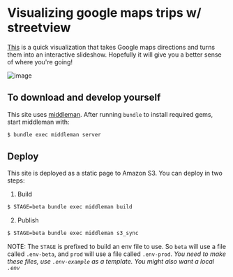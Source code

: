 # Visualizing google maps trips w/ streetview

[This](http://visualize-google-trip.s3-website-us-west-2.amazonaws.com/) is a quick visualization that takes Google maps directions and turns them into an interactive slideshow. Hopefully it will give you a better sense of where you're going!

![image](https://cloud.githubusercontent.com/assets/1022564/7327551/08cdcc40-ea9c-11e4-9c8d-15a1d73b5e8d.png)

## To download and develop yourself

This site uses [middleman](http://middlemanapp.com/). After running `bundle` to
install required gems, start middleman with:

```bash
$ bundle exec middleman server
```

## Deploy

This site is deployed as a static page to Amazon S3. You can deploy in two steps:

1) Build

```bash
$ STAGE=beta bundle exec middleman build
```

2) Publish

```bash
$ STAGE=beta bundle exec middleman s3_sync
```

NOTE: The `STAGE` is prefixed to build an env file to use. So `beta` will use a
file called `.env-beta`, and `prod` will use a file called `.env-prod`. *You need
to make these files, use `.env-example` as a template. You might also want a local `.env`*
